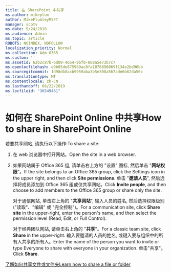 ```yaml
---
title: 在 SharePoint 中共享
ms.author: mikeplum
author: MikePlumleyMSFT
manager: scotv
ms.date: 5/24/2018
ms.audience: Admin
ms.topic: article
ROBOTS: NOINDEX, NOFOLLOW
localization_priority: Normal
ms.collection: Adm_O365
ms.custom: ''
ms.assetid: 62b2c87b-6d09-4654-9bf0-868a5e73b7c7
ms.openlocfilehash: e9b05de875969ac8fa1876898069f134e2bd96bb
ms.sourcegitcommit: 1d98db8acb9959aba3b5e308a567ade6b62da56c
ms.translationtype: MT
ms.contentlocale: zh-CN
ms.lasthandoff: 08/22/2019
ms.locfileid: "36549461"
---
```

# <a name="how-to-share-in-sharepoint-online"></a><span data-ttu-id="68c2e-102">如何在 SharePoint Online 中共享</span><span class="sxs-lookup"><span data-stu-id="68c2e-102">How to share in SharePoint Online</span></span>

<span data-ttu-id="68c2e-103">若要共享网站, 请执行以下操作:</span><span class="sxs-lookup"><span data-stu-id="68c2e-103">To share a site:</span></span>
  
1. <span data-ttu-id="68c2e-104">在 web 浏览器中打开网站。</span><span class="sxs-lookup"><span data-stu-id="68c2e-104">Open the site in a web browser.</span></span>
    
2. <span data-ttu-id="68c2e-105">如果网站属于 Office 365 组, 请单击右上方的 "设置" 图标, 然后单击 "**网站权限**"。</span><span class="sxs-lookup"><span data-stu-id="68c2e-105">If the site belongs to an Office 365 group, click the Settings icon in the upper right, and then click **Site permissions**.</span></span> <span data-ttu-id="68c2e-106">单击 "**邀请人员**", 然后选择将成员添加到 Office 365 组或仅共享网站。</span><span class="sxs-lookup"><span data-stu-id="68c2e-106">Click **Invite people**, and then choose to add members to the Office 365 group or share only the site.</span></span> 
    
    <span data-ttu-id="68c2e-107">对于通信网站, 单击右上角的 "**共享网站**", 输入人员的姓名, 然后选择权限级别 ("读取"、"编辑" 或 "完全控制")。</span><span class="sxs-lookup"><span data-stu-id="68c2e-107">For a communication site, click **Share site** in the upper-right, enter the person's name, and then select the permission level (Read, Edit, or Full Control).</span></span> 
    
    <span data-ttu-id="68c2e-108">对于经典团队网站, 请单击右上角的 "**共享**"。</span><span class="sxs-lookup"><span data-stu-id="68c2e-108">For a classic team site, click **Share** in the upper-right.</span></span> <span data-ttu-id="68c2e-109">输入要邀请的人员的姓名, 或键入要与组织中的所有人共享的所有人。</span><span class="sxs-lookup"><span data-stu-id="68c2e-109">Enter the name of the person you want to invite or type Everyone to share with everyone in your organization.</span></span> <span data-ttu-id="68c2e-110">单击"共享"。</span><span class="sxs-lookup"><span data-stu-id="68c2e-110">Click **Share**.</span></span>
    
[<span data-ttu-id="68c2e-111">了解如何共享文件或文件夹</span><span class="sxs-lookup"><span data-stu-id="68c2e-111">Learn how to share a file or folder</span></span>](https://go.microsoft.com/fwlink/?linkid=511430)
  

